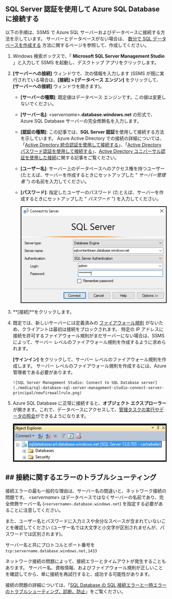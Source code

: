 

## <a name="connect-to-azure-sql-database-using-sql-server-authentication"></a>SQL Server 認証を使用して Azure SQL Database に接続する
以下の手順は、SSMS で Azure SQL サーバーおよびデータベースに接続する方法を示しています。 サーバーとデータベースがない場合は、 [数分で SQL データベースを作成する](../articles/sql-database/sql-database-get-started.md) 方法に関するページを参照して、作成してください。

1. Windows 検索ボックスで、「 **Microsoft SQL Server Management Studio** 」と入力して SSMS を起動し、デスクトップ アプリをクリックします。
2. **[サーバーへの接続]** ウィンドウで、次の情報を入力します (SSMS が既に実行されている場合は、**[接続] > [データベース エンジン]** をクリックして、**[サーバーへの接続]** ウィンドウを開きます)。
   
   * **[サーバーの種類]**: 既定値はデータベース エンジンです。この値は変更しないでください。
   * **[サーバー名]**: *&lt;servername>*.**database.windows.net** の形式で、Azure SQL Database サーバーの完全修飾名を入力します。
   * **[認証の種類]**: この記事では、**SQL Server 認証**を使用して接続する方法を示しています。 Azure Active Directory での接続の詳細については、「[Active Directory 統合認証を使用して接続する](../articles/sql-database/sql-database-aad-authentication.md#connect-using-active-directory-integrated-authentication)」、「[Active Directory パスワード認証を使用して接続する](../articles/sql-database/sql-database-aad-authentication.md#connect-using-active-directory-password-authentication)」、[Active Directory ユニバーサル認証を使用した接続](../articles/sql-database/sql-database-ssms-mfa-authentication.md)に関する記事をご覧ください。
   * **[ユーザー名]**: サーバー上のデータベースへのアクセス権を持つユーザー (たとえば、サーバーを作成するときにセットアップした " *サーバー管理者* ") の名前を入力してください。 
   * **[パスワード]**: 指定したユーザーのパスワード (たとえば、サーバーを作成するときにセットアップした " *パスワード* ") を入力してください。
     
       ![SQL Server Management Studio: SQL Database サーバーへの接続](./media/sql-database-sql-server-management-studio-connect-server-principal/connect.png)
3. **[接続]**をクリックします。
4. 既定では、新しいサーバーには定義済みの [ファイアウォール規則](../articles/sql-database/sql-database-firewall-configure.md) がないため、クライアントは最初は接続をブロックされます。 特定の IP アドレスに接続を許可するファイアウォール規則がまだサーバーにない場合は、SSMS によって、サーバー レベルのファイアウォール規則を作成するように求められます。
   
    **[サインイン]** をクリックして、サーバー レベルのファイアウォール規則を作成します。 サーバー レベルのファイアウォール規則を作成するには、Azure 管理者である必要があります。
   
       ![SQL Server Management Studio: Connect to SQL Database server](./media/sql-database-sql-server-management-studio-connect-server-principal/newfirewallrule.png)
5. Azure SQL Database に正常に接続すると、**オブジェクト エクスプローラー**が開きます。これで、データベースにアクセスして、[管理タスクの実行やデータの照会](../articles/sql-database/sql-database-manage-azure-ssms.md)ができるようになります。
   
     ![新しいサーバー レベルのファイアウォール](./media/sql-database-sql-server-management-studio-connect-server-principal/connect-server-principal-5.png)

## <a name="troubleshoot-connection-failures"></a>## 接続に関するエラーのトラブルシューティング
接続エラーの最も一般的な理由は、サーバー名の間違いと、ネットワーク接続の問題です。 <*servername*> はデータベースではなくサーバーの名前であり、完全修飾サーバー名 (`<servername>.database.windows.net`) を指定する必要があることに注意してください。

また、ユーザー名とパスワードに入力ミスや余分なスペースが含まれていないことを確認してください (ユーザー名では大文字と小文字が区別されませんが、パスワードでは区別されます)。 

サーバー名と共にプロトコルとポート番号を `tcp:servername.database.windows.net,1433`

ネットワーク接続の問題によって、接続エラーとタイムアウトが発生することもあります。 サーバー名、資格情報、およびファイアウォール規則が正しいことを確認してから、単に接続を再試行すると、成功する可能性があります。

接続の問題の詳細については、「[SQL Database の SQL 接続エラーと一時エラーのトラブルシューティング、診断、防止](../articles/sql-database/sql-database-connectivity-issues.md)」をご覧ください。



<!--HONumber=Nov16_HO2-->



